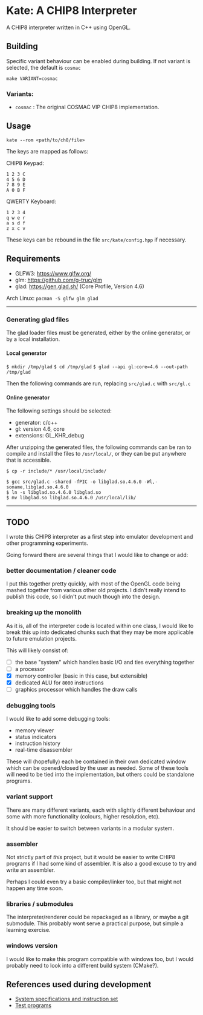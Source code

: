 # Kate: A CHIP8 Interpreter

A CHIP8 interpreter written in C++ using OpenGL.

## Building

Specific variant behaviour can be enabled during building. If not variant is
selected, the default is `cosmac`

`make VARIANT=cosmac`

### Variants:

- `cosmac` : The original COSMAC VIP CHIP8 implementation.

## Usage

`kate --rom <path/to/ch8/file>`

The keys are mapped as follows:

CHIP8 Keypad:
```
1 2 3 C
4 5 6 D
7 8 9 E
A 0 B F
```

QWERTY Keyboard:
```
1 2 3 4
q w e r
a s d f
z x c v
```

These keys can be rebound in the file `src/kate/config.hpp` if necessary.

## Requirements

- GLFW3: https://www.glfw.org/
- glm: https://github.com/g-truc/glm
- glad: https://gen.glad.sh/ (Core Profile, Version 4.6)

Arch Linux:
```pacman -S glfw glm glad```

---

### Generating glad files

The glad loader files must be generated, either by the online generator, or by
a local installation.

#### Local generator

`$ mkdir /tmp/glad`
`$ cd /tmp/glad`
`$ glad --api gl:core=4.6 --out-path /tmp/glad`

Then the following commands are run, replacing `src/glad.c` with `src/gl.c`

#### Online generator

The following settings should be selected:
- generator: c/c++
- gl: version 4.6, core
- extensions: GL_KHR_debug

After unzipping the generated files, the following commands can be ran to
compile and install the files to `/usr/local/`, or they can be put anywhere
that is accessible.

```
$ cp -r include/* /usr/local/include/

$ gcc src/glad.c -shared -fPIC -o libglad.so.4.6.0 -Wl,-soname,libglad.so.4.6.0
$ ln -s libglad.so.4.6.0 libglad.so
$ mv libglad.so libglad.so.4.6.0 /usr/local/lib/
```

---

## TODO

I wrote this CHIP8 interpreter as a first step into emulator development and
other programming experiments.

Going forward there are several things that I would like to change or add:

### better documentation / cleaner code

I put this together pretty quickly, with most of the OpenGL code being mashed
together from various other old projects. I didn't really intend to publish
this code, so I didn't put much though into the design.

### breaking up the monolith

As it is, all of the interpreter code is located within one class, I would like
to break this up into dedicated chunks such that they may be more applicable to
future emulation projects.

This will likely consist of:

- [ ] the base "system" which handles basic I/O and ties everything together
- [ ] a processor
- [x] memory controller (basic in this case, but extensible)
- [x] dedicated ALU for `8000` instructions
- [ ] graphics processor which handles the draw calls

### debugging tools

I would like to add some debugging tools:

- memory viewer
- status indicators
- instruction history
- real-time disassembler

These will (hopefully) each be contained in their own dedicated window which
can be opened/closed by the user as needed. Some of these tools will need to be
tied into the implementation, but others could be standalone programs.

### variant support

There are many different variants, each with slightly different behaviour and
some with more functionality (colours, higher resolution, etc).

It should be easier to switch between variants in a modular system.

### assembler

Not strictly part of _this_ project, but it would be easier to write CHIP8
programs if I had some kind of assembler. It is also a good excuse to try and
write an assembler.

Perhaps I could even try a basic compiler/linker too, but that might not happen
any time soon.

### libraries / submodules

The interpreter/renderer could be repackaged as a library, or maybe a git
submodule. This probably wont serve a practical purpose, but simple a learning
exercise.

### windows version

I would like to make this program compatible with windows too, but I would
probably need to look into a different build system (CMake?).

## References used during development

- [System specifications and instruction set][1]
- [Test programs][2]


[1]: >https://tobiasvl.github.io/blog/write-a-chip-8-emulator/>
[2]: <https://github.com/Timendus/chip8-test-suite>
